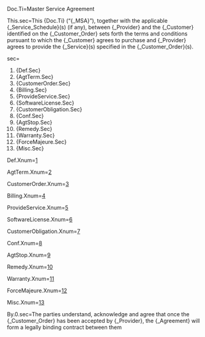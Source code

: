 Doc.Ti=Master Service Agreement

This.sec=This {Doc.Ti} (“{_MSA}”), together with the applicable {_Service_Schedule}(s) (if any), between {_Provider} and the {_Customer} identified on the  {_Customer_Order} sets forth the terms and conditions pursuant to which the {_Customer} agrees to purchase and {_Provider} agrees to provide the {_Service}(s) specified in the {_Customer_Order}(s).

sec=<ol class="sec-and"><li>{Def.Sec}<li>{AgtTerm.Sec}<li>{CustomerOrder.Sec}<li>{Billing.Sec}<li>{ProvideService.Sec}<li>{SoftwareLicense.Sec}<li>{CustomerObligation.Sec}<li>{Conf.Sec}<li>{AgtStop.Sec}<li>{Remedy.Sec}<li>{Warranty.Sec}<li>{ForceMajeure.Sec}<li>{Misc.Sec}</ol>
  
Def.Xnum=<a href="#Def.Sec">1</a>

AgtTerm.Xnum=<a href="#AgtTerm.Sec">2</a>

CustomerOrder.Xnum=<a href="#CustomerOrder.Sec">3</a>

Billing.Xnum=<a href="#Billing.Sec">4</a>

ProvideService.Xnum=<a href="#ProvideService.Sec">5</a>

SoftwareLicense.Xnum=<a href="#SoftwareLicense.Sec">6</a>

CustomerObligation.Xnum=<a href="#CustomerObligation.Sec">7</a>

Conf.Xnum=<a href="#Conf.Sec">8</a>

AgtStop.Xnum=<a href="#AgtStop.Sec">9</a>

Remedy.Xnum=<a href="#Remedy.Sec">10</a>

Warranty.Xnum=<a href="#Warranty.Sec">11</a>

ForceMajeure.Xnum=<a href="#ForceMajeure.Sec">12</a>

Misc.Xnum=<a href="#Misc.Sec">13</a>

By.0.sec=The parties understand, acknowledge and agree that once the {_Customer_Order} has been accepted by {_Provider}, the {_Agreement} will form a legally binding contract between them
